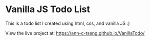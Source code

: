 # Vanilla JS Todo List
This is a todo list I created using html, css, and vanilla JS :)

View the live project at: 
https://ann-c-tseng.github.io/VanillaTodo/
